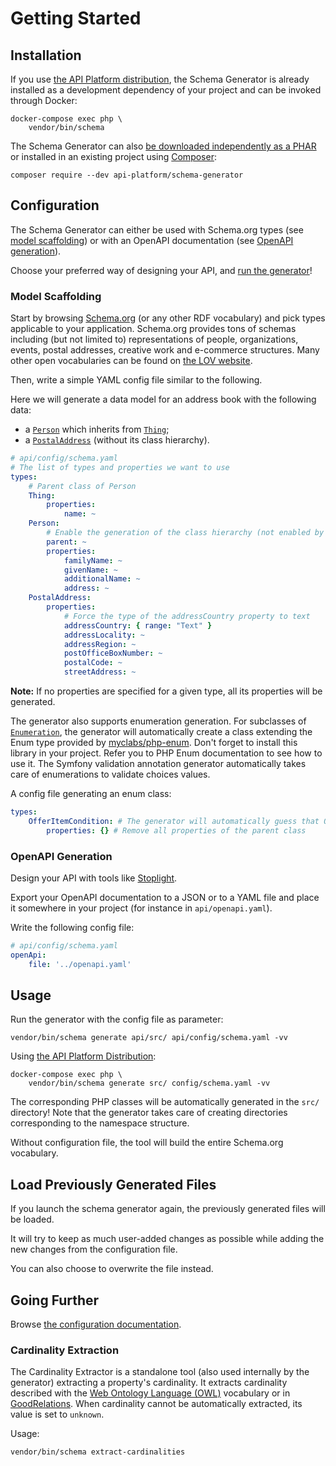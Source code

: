 # Getting Started

## Installation

If you use [the API Platform distribution](../distribution/index.md), the Schema Generator is already installed as a development
dependency of your project and can be invoked through Docker:

```console
docker-compose exec php \
    vendor/bin/schema
```

The Schema Generator can also [be downloaded independently as a PHAR](https://github.com/api-platform/schema-generator/releases) or installed in an existing project using [Composer](https://getcomposer.org):

```console
composer require --dev api-platform/schema-generator
```

## Configuration

The Schema Generator can either be used with Schema.org types (see [model scaffolding](#model-scaffolding)) or with an OpenAPI documentation (see [OpenAPI generation](#openapi-generation)).

Choose your preferred way of designing your API, and [run the generator](#usage)!

### Model Scaffolding

Start by browsing [Schema.org](https://schema.org) (or any other RDF vocabulary) and pick types applicable to your application.
Schema.org provides tons of schemas including (but not limited to) representations of people, organizations, events, postal addresses,
creative work and e-commerce structures.
Many other open vocabularies can be found on [the LOV website](https://lov.linkeddata.es/).

Then, write a simple YAML config file similar to the following.

Here we will generate a data model for an address book with the following data:

* a [`Person`](https://schema.org/Person) which inherits from [`Thing`](https://schema.org/Thing);
* a [`PostalAddress`](https://schema.org/PostalAddress) (without its class hierarchy).

```yaml
# api/config/schema.yaml
# The list of types and properties we want to use
types:
    # Parent class of Person
    Thing:
        properties:
            name: ~
    Person:
        # Enable the generation of the class hierarchy (not enabled by default)
        parent: ~
        properties:
            familyName: ~
            givenName: ~
            additionalName: ~
            address: ~
    PostalAddress:
        properties:
            # Force the type of the addressCountry property to text
            addressCountry: { range: "Text" }
            addressLocality: ~
            addressRegion: ~
            postOfficeBoxNumber: ~
            postalCode: ~
            streetAddress: ~
```

**Note:** If no properties are specified for a given type, all its properties will be generated.

The generator also supports enumeration generation. For subclasses of [`Enumeration`](https://schema.org/Enumeration), the
generator will automatically create a class extending the Enum type provided by [myclabs/php-enum](https://github.com/myclabs/php-enum).
Don't forget to install this library in your project. Refer you to PHP Enum documentation to see how to use it.
The Symfony validation annotation generator automatically takes care of enumerations to validate choices values.

A config file generating an enum class:

```yaml
types:
    OfferItemCondition: # The generator will automatically guess that OfferItemCondition is subclass of Enum
        properties: {} # Remove all properties of the parent class
```

### OpenAPI Generation

Design your API with tools like [Stoplight](https://stoplight.io/).

Export your OpenAPI documentation to a JSON or to a YAML file and place it somewhere in your project
(for instance in `api/openapi.yaml`).

Write the following config file:

```yaml
# api/config/schema.yaml
openApi:
    file: '../openapi.yaml'
```

## Usage

Run the generator with the config file as parameter:

```console
vendor/bin/schema generate api/src/ api/config/schema.yaml -vv
```

Using [the API Platform Distribution](../distribution/index.md):

```console
docker-compose exec php \
    vendor/bin/schema generate src/ config/schema.yaml -vv
```

The corresponding PHP classes will be automatically generated in the `src/` directory!
Note that the generator takes care of creating directories corresponding to the namespace structure.

Without configuration file, the tool will build the entire Schema.org vocabulary.

## Load Previously Generated Files

If you launch the schema generator again, the previously generated files will be loaded.

It will try to keep as much user-added changes as possible while adding the new changes from the configuration file.

You can also choose to overwrite the file instead.

## Going Further

Browse [the configuration documentation](configuration.md).

### Cardinality Extraction

The Cardinality Extractor is a standalone tool (also used internally by the generator) extracting a property's cardinality.
It extracts cardinality described with the [Web Ontology Language (OWL)](https://en.wikipedia.org/wiki/Web_Ontology_Language) vocabulary
or in [GoodRelations](http://www.heppnetz.de/projects/goodrelations/).
When cardinality cannot be automatically extracted, its value is set to `unknown`.

Usage:

```console
vendor/bin/schema extract-cardinalities
```
